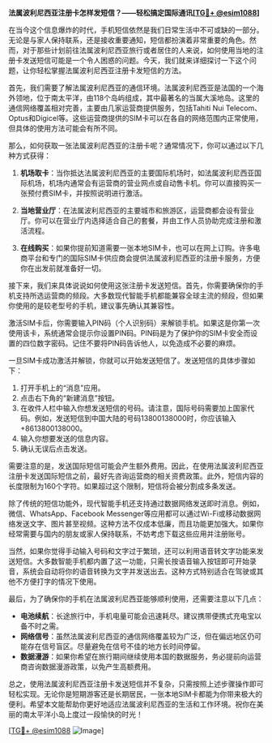 **法属波利尼西亚注册卡怎样发短信？——轻松搞定国际通讯[[TG💪+ @esim1088](https://t.me/s/esim1088)]**

在当今这个信息爆炸的时代，手机短信依然是我们日常生活中不可或缺的一部分。无论是与家人保持联系，还是接收重要通知，短信都扮演着非常重要的角色。然而，对于那些计划前往法属波利尼西亚旅行或者居住的人来说，如何使用当地的注册卡发送短信可能是一个令人困惑的问题。今天，我们就来详细探讨一下这个问题，让你轻松掌握法属波利尼西亚注册卡发短信的方法。

首先，我们需要了解法属波利尼西亚的通信环境。法属波利尼西亚是法国的一个海外领地，位于南太平洋，由118个岛屿组成，其中最著名的当属大溪地岛。这里的通信网络覆盖相对完善，主要由几家运营商提供服务，包括Tahiti Nui Telecom、Optus和Digicel等。这些运营商提供的SIM卡可以在各自的网络范围内正常使用，但具体的使用方法可能会有所不同。

那么，如何获取一张法属波利尼西亚的注册卡呢？通常情况下，你可以通过以下几种方式获得：

1. **机场取卡**：当你抵达法属波利尼西亚的主要国际机场时，如法属波利尼西亚国际机场，机场内通常会有运营商的营业网点或自动售卡机。你可以直接购买一张预付费SIM卡，并按照说明进行激活。

2. **当地营业厅**：在法属波利尼西亚的主要城市和旅游区，运营商都会设有营业厅。你可以在营业厅内选择适合自己的套餐，并由工作人员协助完成注册和激活流程。

3. **在线购买**：如果你提前知道需要一张本地SIM卡，也可以在网上订购。许多电商平台和专门的国际SIM卡供应商会提供法属波利尼西亚的注册卡服务，方便你在出发前就准备好一切。

接下来，我们来具体说说如何使用这张注册卡发送短信。首先，你需要确保你的手机支持所选运营商的频段。大多数现代智能手机都能兼容全球主流的频段，但如果你使用的是较老型号的手机，建议事先确认其兼容性。

激活SIM卡后，你需要输入PIN码（个人识别码）来解锁手机。如果这是你第一次使用该卡，系统通常会提示你设置PIN码。PIN码是为了保护你的SIM卡安全而设置的四位数字密码。记住不要将PIN码告诉他人，以免造成不必要的麻烦。

一旦SIM卡成功激活并解锁，你就可以开始发送短信了。发送短信的具体步骤如下：

1. 打开手机上的“消息”应用。
2. 点击右下角的“新建消息”按钮。
3. 在收件人栏中输入你想发送短信的号码。请注意，国际号码需要加上国家代码。例如，发送短信到中国大陆的号码13800138000时，你应该输入+8613800138000。
4. 输入你想要发送的信息内容。
5. 确认无误后点击发送。

需要注意的是，发送国际短信可能会产生额外费用。因此，在使用法属波利尼西亚注册卡发送国际短信之前，最好先咨询运营商的相关资费政策。此外，短信内容的长度限制为160个字符。如果超过这个限制，短信将会被分割成多条发送。

除了传统的短信功能外，现代智能手机还支持通过数据网络发送即时消息。例如，微信、WhatsApp、Facebook Messenger等应用都可以通过Wi-Fi或移动数据网络发送文字、图片甚至视频。这种方法不仅成本低廉，而且功能更加强大。如果你经常需要与国内的朋友或家人保持联系，不妨考虑下载这些应用并注册账号。

当然，如果你觉得手动输入号码和文字过于繁琐，还可以利用语音转文字功能来发送短信。大多数智能手机都内置了这一功能，只需长按语音输入按钮即可开始录音，系统会自动将你的语音转换为文字并发送出去。这种方式特别适合在驾驶或其他不方便打字的情况下使用。

最后，为了确保你的手机在法属波利尼西亚能够顺利使用，还需要注意以下几点：

- **电池续航**：长途旅行中，手机电量可能会迅速耗尽。建议携带便携式充电宝以备不时之需。
- **网络信号**：虽然法属波利尼西亚的通信网络覆盖较为广泛，但在偏远地区仍可能存在信号盲区。尽量避免在信号不佳的地方长时间停留。
- **数据漫游**：如果你希望在旅行期间继续使用本国的数据服务，务必提前向运营商咨询数据漫游政策，以免产生高额费用。

总之，使用法属波利尼西亚注册卡发送短信并不复杂，只需按照上述步骤操作即可轻松实现。无论你是短期游客还是长期居民，一张本地SIM卡都能为你带来极大的便利。希望本文能帮助你更好地适应法属波利尼西亚的生活和工作环境。祝你在美丽的南太平洋小岛上度过一段愉快的时光！

[[TG💪+ @esim1088](https://t.me/s/esim1088) ![Image](https://i.postimg.cc/4NQfJmqS/Snipaste-2025-05-13-00-14-12.png)]